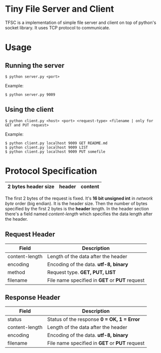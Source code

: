 # Tiny File Server and Client
TFSC is a implementation of simple file server and client on top of python's socket library. It uses TCP protocol to communicate.

# Usage

## Running the server
```
$ python server.py <port>
```
Example:
```
$ python server.py 9009
```

## Using the client
```
$ python client.py <host> <port> <request-type> <filename | only for GET and PUT request>
```
Example:
```
$ python client.py localhost 9009 GET README.md
$ python client.py localhost 9009 LIST
$ python client.py localhost 9009 PUT somefile
```


# Protocol Specification


| **2 bytes header size** | **header** | **content** |
|---|---|---|

The first 2 bytes of the request is fixed. It's **16 bit unsigned int** in *network byte* order (big endian). It is the header size. Then the number of bytes specified by the first 2 bytes is the **header** length. In the header section there's a field named *content-length* which specifies the data length after the header.

## Request Header
| Field | Description |
|---|---|
| content-length | Length of the data after the header |
| encoding | Encoding of the data. **utf-8, binary**|
| method | Request type. **GET, PUT, LIST**|
| filename | File name specified in **GET** or **PUT** request |

## Response Header
| Field | Description |
|---|---|
| status | Status of the response **0 = OK, 1 = Error**|
| content-length | Length of the data after the header |
| encoding | Encoding of the data. **utf-8, binary**|
| filename | File name specified in **GET** or **PUT** request |
